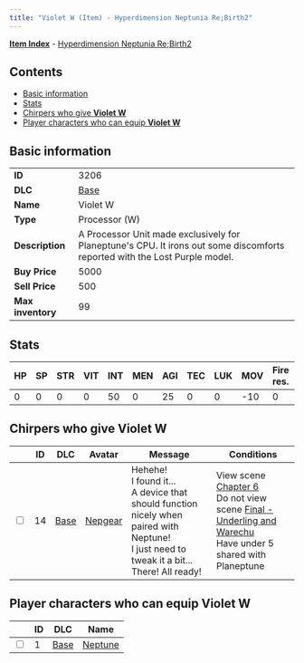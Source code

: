 ```yaml
---
title: "Violet W (Item) - Hyperdimension Neptunia Re;Birth2"
---
```


[**Item Index**](/neptunia/rb2/item/index.html) - [Hyperdimension Neptunia Re;Birth2](/neptunia/rb2)

## Contents

- [Basic information](#basic-information)
- [Stats](#stats)
- [Chirpers who give **Violet W**](#chirpers-who-give-violet-w)
- [Player characters who can equip **Violet W**](#player-characters-who-can-equip-violet-w)

## Basic information

|   |   |
| -- | -- |
| **ID** | 3206 |
| **DLC** | [Base](/neptunia/rb2/dlc/0-base.html) |
| **Name** | Violet W |
| **Type** | Processor (W) |
| **Description** | A Processor Unit made exclusively for Planeptune's CPU. It irons out some discomforts reported with the Lost Purple model. |
| **Buy Price** | 5000 |
| **Sell Price** | 500 |
| **Max inventory** | 99 |

## Stats

| HP | SP | STR | VIT | INT | MEN | AGI | TEC | LUK | MOV | Fire res. | Ice res. | Wind res. | Lightning res. |
| -- | -- | --- | --- | --- | --- | --- | --- | --- | --- | --------- | -------- | --------- | -------------- |
| 0 | 0 | 0 | 0 | 50 | 0 | 25 | 0 | 0 | -10 | 0 | 0 | 0 | 0 |

## Chirpers who give **Violet W**

|    | ID | DLC | Avatar | Message | Conditions |
| -- | -- | --- | ------ | ------- | ---------- |
| <input type="checkbox" id="rb2-chirper-event-0-14" class="trackbox" /> | 14 | [Base](/neptunia/rb2/dlc/0-base.html) | [Nepgear](/neptunia/rb2/avatar/0-34-nepgear.html) | Hehehe!<br />I found it...<br />A device that should function nicely when paired with Neptune!<br />I just need to tweak it a bit...<br />There! All ready! | View scene [Chapter 6](/neptunia/rb2/scene/0-401-chapter-6.html)<br />Do not view scene [Final - Underling and Warechu](/neptunia/rb2/scene/0-468-final-underling-and-warechu.html)<br />Have under 5 shared with Planeptune<br /> |

## Player characters who can equip **Violet W**

|    | ID | DLC | Name |
| -- | -- | --- | ---- |
| <input type="checkbox" id="rb2-player-0-1" class="trackbox" /> | 1 | [Base](/neptunia/rb2/dlc/0-base.html) | [Neptune](/neptunia/rb2/player/0-1-neptune.html) |
